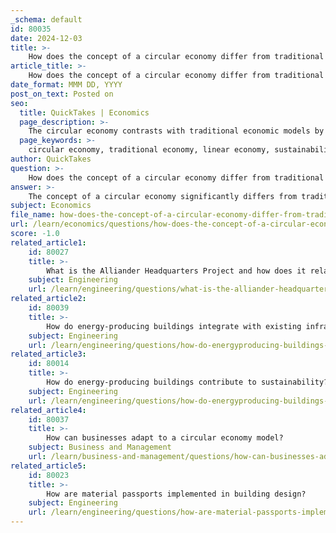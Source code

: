 ```yaml
---
_schema: default
id: 80035
date: 2024-12-03
title: >-
    How does the concept of a circular economy differ from traditional economic models?
article_title: >-
    How does the concept of a circular economy differ from traditional economic models?
date_format: MMM DD, YYYY
post_on_text: Posted on
seo:
  title: QuickTakes | Economics
  page_description: >-
    The circular economy contrasts with traditional economic models by emphasizing sustainability, resource management, and waste reduction, fostering ongoing value and promoting a holistic view of economic success.
  page_keywords: >-
    circular economy, traditional economy, linear economy, sustainability, resource efficiency, waste reduction, renewable resources, value creation, economic models, environmental impact
author: QuickTakes
question: >-
    How does the concept of a circular economy differ from traditional economic models?
answer: >-
    The concept of a circular economy significantly differs from traditional economic models, particularly the linear economy, which is characterized by a "take-make-dispose" approach. In contrast, the circular economy emphasizes sustainability and resource efficiency by focusing on the principles of reducing waste, reusing materials, and recycling products. Here are the key distinctions:\n\n1. **Resource Management**: The linear economy operates on a model where resources are extracted, used to create products, and ultimately discarded as waste. This model often leads to resource depletion and environmental degradation. Conversely, the circular economy aims to keep products and materials in circulation for as long as possible, minimizing waste through smart design and resource recovery.\n\n2. **Waste Reduction**: In a linear economy, waste is an inevitable byproduct of production and consumption. The circular economy, however, seeks to eliminate waste entirely by redesigning products for durability, repairability, and recyclability. This approach aligns with the 4Rs: reduce, reuse, recycle, and recover.\n\n3. **Sustainability Focus**: The linear model prioritizes profitability without considering the environmental impact throughout the product life cycle. The circular economy, on the other hand, targets sustainability by promoting the use of renewable resources and designing systems that are regenerative by nature. This shift is essential for ensuring that economic growth does not come at the expense of environmental health.\n\n4. **Economic Value Creation**: Traditional economic models often view value creation as a one-time transaction, whereas the circular economy fosters ongoing value through services such as product-as-a-service and collaborative consumption. This not only enhances customer relationships but also leads to lower costs and greater resilience for businesses.\n\n5. **Philosophical Shift**: The circular economy represents a fundamental change in how we perceive value and success in economic systems. It encourages a holistic view that integrates environmental, social, and economic considerations, promoting a more sustainable and equitable future.\n\nIn summary, the circular economy offers a transformative approach that contrasts sharply with traditional linear models by prioritizing sustainability, resource efficiency, and waste elimination, ultimately aiming to create a more resilient and environmentally friendly economic system.
subject: Economics
file_name: how-does-the-concept-of-a-circular-economy-differ-from-traditional-economic-models.md
url: /learn/economics/questions/how-does-the-concept-of-a-circular-economy-differ-from-traditional-economic-models
score: -1.0
related_article1:
    id: 80027
    title: >-
        What is the Alliander Headquarters Project and how does it relate to sustainability?
    subject: Engineering
    url: /learn/engineering/questions/what-is-the-alliander-headquarters-project-and-how-does-it-relate-to-sustainability
related_article2:
    id: 80039
    title: >-
        How do energy-producing buildings integrate with existing infrastructure?
    subject: Engineering
    url: /learn/engineering/questions/how-do-energyproducing-buildings-integrate-with-existing-infrastructure
related_article3:
    id: 80014
    title: >-
        How do energy-producing buildings contribute to sustainability?
    subject: Engineering
    url: /learn/engineering/questions/how-do-energyproducing-buildings-contribute-to-sustainability
related_article4:
    id: 80037
    title: >-
        How can businesses adapt to a circular economy model?
    subject: Business and Management
    url: /learn/business-and-management/questions/how-can-businesses-adapt-to-a-circular-economy-model
related_article5:
    id: 80023
    title: >-
        How are material passports implemented in building design?
    subject: Engineering
    url: /learn/engineering/questions/how-are-material-passports-implemented-in-building-design
---
```


&nbsp;